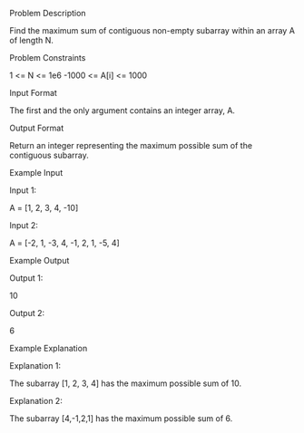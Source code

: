 Problem Description

Find the maximum sum of contiguous non-empty subarray within an array A of length N.



Problem Constraints

1 <= N <= 1e6
-1000 <= A[i] <= 1000



Input Format

The first and the only argument contains an integer array, A.



Output Format

Return an integer representing the maximum possible sum of the contiguous subarray.



Example Input

Input 1:

A = [1, 2, 3, 4, -10]

Input 2:

A = [-2, 1, -3, 4, -1, 2, 1, -5, 4]



Example Output

Output 1:

10

Output 2:

6



Example Explanation

Explanation 1:

The subarray [1, 2, 3, 4] has the maximum possible sum of 10.

Explanation 2:

The subarray [4,-1,2,1] has the maximum possible sum of 6. 